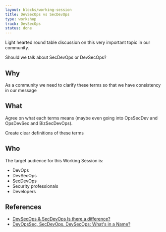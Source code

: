 ```yaml
---
layout: blocks/working-session
title: DevSecOps vs SecDevOps
type: workshop
track: DevSecOps
status: done
---
```


Light hearted round table discussion on this very important topic in our community.

Should we talk about SecDevOps or DevSecOps?

## Why

As a community we need to clarify these terms so that we have consistency in our message

## What

Agree on what each terms means (maybe even going into OpsSecDev and OpsDevSec and BizSecDevOps).

Create clear definitions of these terms

## Who

The target audience for this Working Session is:

- DevOps
- DevSecOps
- SecDevOps
- Security professionals
- Developers

## References

- [DevSecOps & SecDevOps Is there a difference?](https://www.linkedin.com/pulse/devsecops-secdevops-difference-kumar-mba-msc-cissp-mbcs-citp)
- [DevOpsSec, SecDevOps, DevSecOps: What's in a Name?](http://www.csoonline.com/article/3132078/security/devopssec-secdevops-devsecops-whats-in-a-name.html)